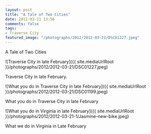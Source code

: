 ```yaml
---
layout: post
title: "A Tale of Two Cities"
date: 2012-03-21 13:56
comments: false
tags: 
- Traverse City
featured_image: "/photographs/2012/2012-03-21/DSC01227.jpeg"
---
```

A Tale of Two Cities
 


![Traverse City in late February]({{ site.mediaUrlRoot }}/photographs/2012/2012-03-21/DSC01227.jpeg)


Traverse City in late February.



![What you do in Traverse City in late February]({{ site.mediaUrlRoot }}/photographs/2012/2012-03-21/DSC01199.jpeg)

What you do in Traverse City in late February



![What you do in Virginia in late February]({{ site.mediaUrlRoot }}/photographs/2012/2012-03-21-1/Jasmine-new-bike.jpeg)


What we do in Virginia in Late February
